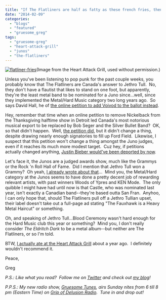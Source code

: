 ```yaml
---
title: "If The Flatliners are half as fatty as these french fries, then Imma stay the fuck away!"
date: "2014-02-09"
categories: 
  - "blogs"
  - "featured"
  - "gruesome_greg"
tags: 
  - "gruesome-greg"
  - "heart-attack-grill"
  - "junos"
  - "the-flatliners"
---
```


[![flatliner-fries](http://www.hellbound.ca/wp-content/uploads/2014/02/flatliner-fries.jpg)](http://www.hellbound.ca/wp-content/uploads/2014/02/flatliner-fries.jpg)(Image from the Heart Attack Grill, used without permission.)

Unless you've been listening to pop punk for the past couple weeks, you probably know that The Flatliners are Canada's answer to Jethro Tull.  No, they don't have a flautist that likes to stand on one foot, but apparently, they're the least metal band to be nominated for a Juno since...well, since they implemented the Metal/Hard Music category two long years ago.  So says David Hall, he of [the online petition to add Voivod to the ballot instead](http://www.thepetitionsite.com/888/205/113/voivod-is-metal-the-flatliners-are-not-fix-this-mistake-junos/#sign).

Hey, remember that time when an online petition to remove Nickelback from the Thanksgiving halftime show in Detroit led Canada's most notorious musical export to be replaced by Bob Seger and the Silver Bullet Band?  OK, so that didn't happen.  Well, [the petition did](http://www.change.org/petitions/the-detroit-lions-replace-nickelback-as-the-halftime-show-for-the-thanksgiving-game), but it didn't change a thing, despite drawing nearly enough signatories to fill up Ford Field.  Likewise, I suspect that this petition won't change a thing amongst the Juno judges, even if it reaches its much more modest target.  Cuz hey, if petitions actually changed anything, [Justin Bieber would've been deported by now](https://petitions.whitehouse.gov/petition/deport-justin-bieber-and-revoke-his-green-card/ST1yqHJL).

Let's face it, the Junos are a judged awards show, much like the Grammys or the Rock 'n Roll Hall of Fame.  Did I mention that Jethro Tull won a Grammy?  Oh yeah, [I already wrote about that](http://www.hellbound.ca/2013/02/the-grammys-are-a-joke-in-case-you-need-to-be-reminded-heres-why/)...  Mind you, the Metal/Hard category at the Junos seems to have done a pretty decent job of rewarding relevant artists, with past winners Woods of Ypres and KEN Mode.  The only quibble I might have had until now is that Castle, who was nominated last year, isn't exactly a Canadian band--they're based outta San Fran.  Anyhoo, I can only hope that, should The Flatliners pull off a Jethro Tullian upset, their label doesn't take out a full-page ad stating "The Fauxhawk is a Heavy Metal Haircut" or something.

Oh, and speaking of Jethro Tull...Blood Ceremony wasn't hard enough for the Hard Music club this year or something?  Mind you, I don't really consider _The Eldritch Dark_ to be a metal album--but neither are The Flatliners, or so I'm told.

BTW, [I actually ate at the Heart Attack Grill](http://gruesomeviews.com/2013/03/16/i-survived-the-heart-attack-grill/) about a year ago.  I definitely wouldn't recommend it.

Peace,

Greg

_P.S.: Like what you read?  Follow me on [Twitter](http://twitter.com/gruesomeviews) and check out [my blog](http://gruesomeviews.com/)!_

_P.P.S.: My new radio show, [Gruesome Tunes](http://gruesomeviews.com/category/music/gruesome-tunes/), airs Sunday nites from 6 till 8 pm (Eastern Time) on [Grip of Delusion Radio](http://gripofdelusion.tumblr.com/listen).  Tune in and drop out!_
